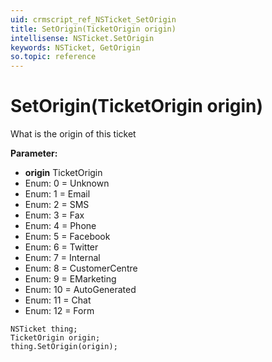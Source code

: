 ```yaml
---
uid: crmscript_ref_NSTicket_SetOrigin
title: SetOrigin(TicketOrigin origin)
intellisense: NSTicket.SetOrigin
keywords: NSTicket, GetOrigin
so.topic: reference
---
```


# SetOrigin(TicketOrigin origin)

What is the origin of this ticket

**Parameter:** 
* **origin** TicketOrigin
* Enum: 0 = Unknown 
* Enum: 1 = Email 
* Enum: 2 = SMS 
* Enum: 3 = Fax 
* Enum: 4 = Phone 
* Enum: 5 = Facebook 
* Enum: 6 = Twitter 
* Enum: 7 = Internal 
* Enum: 8 = CustomerCentre 
* Enum: 9 = EMarketing 
* Enum: 10 = AutoGenerated 
* Enum: 11 = Chat 
* Enum: 12 = Form 

```crmscript
NSTicket thing;
TicketOrigin origin;
thing.SetOrigin(origin);
```

